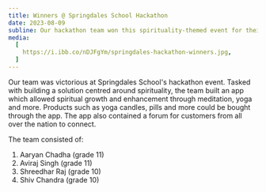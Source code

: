 ```yaml
---
title: Winners @ Springdales School Hackathon
date: 2023-08-09
subline: Our hackathon team won this spirituality-themed event for their creative platform
media:
  [
    https://i.ibb.co/nDJFgYm/springdales-hackathon-winners.jpg,
  ]
---
```


Our team was victorious at Springdales School's hackathon event. Tasked with building a solution centred around spirituality, the team built an app which allowed spiritual growth and enhancement through meditation, yoga and more. Products such as yoga candles, pills and more could be bought through the app. The app also contained a forum for customers from all over the nation to connect.

The team consisted of:

1. Aaryan Chadha (grade 11)
2. Aviraj Singh (grade 11)
3. Shreedhar Raj (grade 10)
4. Shiv Chandra (grade 10)
